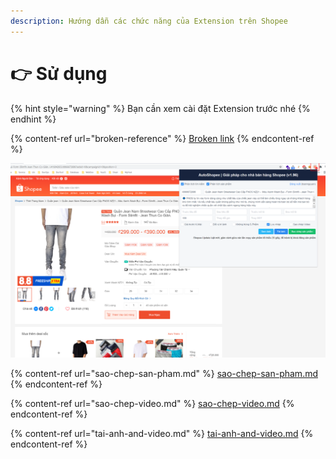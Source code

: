```yaml
---
description: Hướng dẫn các chức năng của Extension trên Shopee
---
```


# 👉 Sử dụng

{% hint style="warning" %}
Bạn cần xem cài đặt Extension trước nhé
{% endhint %}

{% content-ref url="broken-reference" %}
[Broken link](broken-reference)
{% endcontent-ref %}

![Vào Trang sản phẩm Shopee => Mở Extension => ở gốc phải trình duyệt](<../../.gitbook/assets/image (47).png>)

{% content-ref url="sao-chep-san-pham.md" %}
[sao-chep-san-pham.md](sao-chep-san-pham.md)
{% endcontent-ref %}

{% content-ref url="sao-chep-video.md" %}
[sao-chep-video.md](sao-chep-video.md)
{% endcontent-ref %}

{% content-ref url="tai-anh-and-video.md" %}
[tai-anh-and-video.md](tai-anh-and-video.md)
{% endcontent-ref %}
